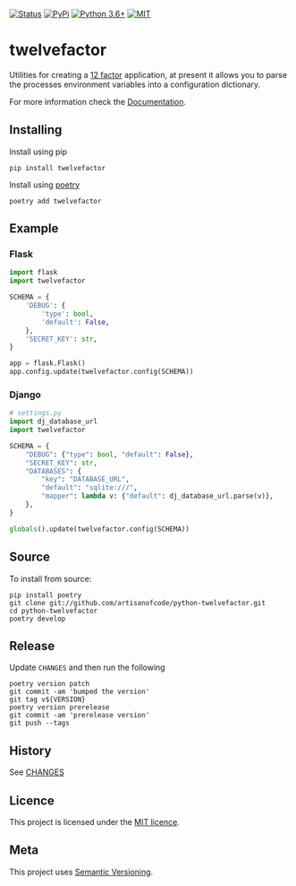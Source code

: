 [![Status](https://img.shields.io/travis/artisanofcode/python-twelvefactor.svg?style=flat-square)](https://travis-ci.org/artisanofcode/python-twelvefactor)
[![PyPi](https://img.shields.io/pypi/v/twelvefactor.svg?style=flat-square)](https://pypi.python.org/pypi/twelvefactor/) 
[![Python 3.6+](https://img.shields.io/pypi/pyversions/twelvefactor.svg?style=flat-square)](https://www.python.org/) 
[![MIT](https://img.shields.io/github/license/artisanofcode/python-twelvefactor.svg?style=flat-square)](http://dan.mit-license.org/)

# twelvefactor

Utilities for creating a [12 factor](http://12factor.net/) application, at 
present it allows you to parse the processes environment variables into a 
configuration dictionary.

For more information check the [Documentation](http://twelvefactor.craftedbyartisans.com/).

## Installing

Install using pip

```shell
pip install twelvefactor
```

Install using [poetry]()

```shell
poetry add twelvefactor
```

## Example

###  Flask

```python
import flask
import twelvefactor

SCHEMA = {
    'DEBUG': {
        'type': bool,
        'default': False,
    },
    'SECRET_KEY': str,
}

app = flask.Flask()
app.config.update(twelvefactor.config(SCHEMA))
```

### Django

```python
# settings.py
import dj_database_url
import twelvefactor

SCHEMA = {
    "DEBUG": {"type": bool, "default": False},
    "SECRET_KEY": str,
    "DATABASES": {
        "key": "DATABASE_URL",
        "default": "sqlite:///",
        "mapper": lambda v: {"default": dj_database_url.parse(v)},
    },
}

globals().update(twelvefactor.config(SCHEMA))
```

## Source

To install from source:

```shell
pip install poetry
git clone git://github.com/artisanofcode/python-twelvefactor.git
cd python-twelvefactor
poetry develop
```

## Release
  
  Update `CHANGES` and then run the following

```shell
poetry version patch
git commit -am 'bumped the version'
git tag v${VERSION}
poetry version prerelease
git commit -am 'prerelease version'
git push --tags
````

## History 

See [CHANGES](CHANGES)

## Licence

This project is licensed under the [MIT licence](http://dan.mit-license.org/).

## Meta

This project uses [Semantic Versioning](http://semver.org/).